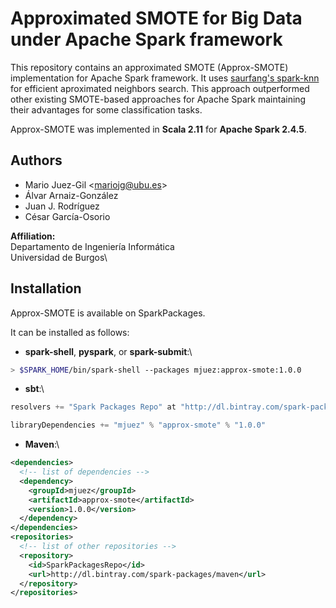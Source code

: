 # Approximated SMOTE for Big Data under Apache Spark framework

This repository contains an approximated SMOTE (Approx-SMOTE) implementation for Apache Spark framework. It uses [saurfang's spark-knn](https://github.com/saurfang/spark-knn) for efficient aproximated neighbors search. This approach outperformed other existing SMOTE-based approaches for Apache Spark maintaining their advantages for some classification tasks.

Approx-SMOTE was implemented in **Scala 2.11** for **Apache Spark 2.4.5**.

## Authors

- Mario Juez-Gil <<mariojg@ubu.es>>
- Álvar Arnaiz-González
- Juan J. Rodríguez
- César García-Osorio

**Affiliation:**\
Departamento de Ingeniería Informática\
Universidad de Burgos\

## Installation

Approx-SMOTE is available on SparkPackages.

It can be installed as follows:

- **spark-shell**, **pyspark**, or **spark-submit**:\
```bash
> $SPARK_HOME/bin/spark-shell --packages mjuez:approx-smote:1.0.0
```
- **sbt**:\
```scala
resolvers += "Spark Packages Repo" at "http://dl.bintray.com/spark-packages/maven"

libraryDependencies += "mjuez" % "approx-smote" % "1.0.0"
```
- **Maven**:\
```xml
<dependencies>
  <!-- list of dependencies -->
  <dependency>
    <groupId>mjuez</groupId>
    <artifactId>approx-smote</artifactId>
    <version>1.0.0</version>
  </dependency>
</dependencies>
<repositories>
  <!-- list of other repositories -->
  <repository>
    <id>SparkPackagesRepo</id>
    <url>http://dl.bintray.com/spark-packages/maven</url>
  </repository>
</repositories>
```


